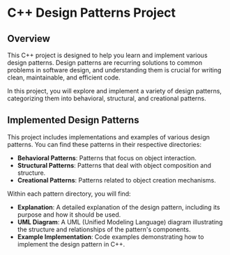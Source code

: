 # C++ Design Patterns Project

## Overview
This C++ project is designed to help you learn and implement various design patterns. Design patterns are recurring solutions to common problems in software design, and understanding them is crucial for writing clean, maintainable, and efficient code.

In this project, you will explore and implement a variety of design patterns, categorizing them into behavioral, structural, and creational patterns.

## Implemented Design Patterns
This project includes implementations and examples of various design patterns. You can find these patterns in their respective directories:

- **Behavioral Patterns**: Patterns that focus on object interaction.
- **Structural Patterns**: Patterns that deal with object composition and structure.
- **Creational Patterns**: Patterns related to object creation mechanisms.

Within each pattern directory, you will find:

- **Explanation**: A detailed explanation of the design pattern, including its purpose and how it should be used.
- **UML Diagram**: A UML (Unified Modeling Language) diagram illustrating the structure and relationships of the pattern's components.
- **Example Implementation**: Code examples demonstrating how to implement the design pattern in C++.